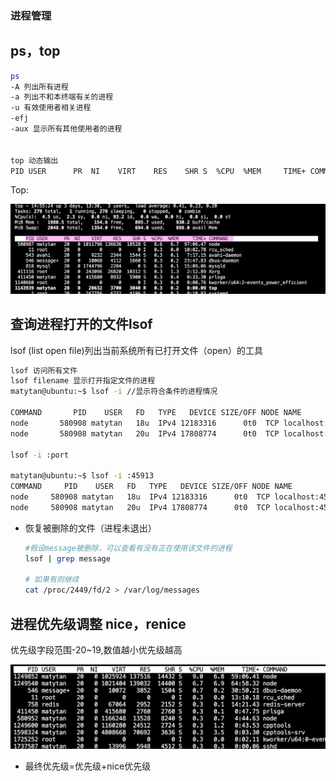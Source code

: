 ### 进程管理

## ps，top

```sh
ps 
-A 列出所有进程
-a 列出不和本终端有关的进程
-u 有效使用者相关进程
-efj
-aux 显示所有其他使用者的进程


top 动态输出
PID USER      PR  NI    VIRT    RES    SHR S  %CPU  %MEM     TIME+ COMMAND  
```

Top:

![image-20210804145534310](进程管理.assets/image-20210804145534310.png)



## 查询进程打开的文件lsof

lsof (list open file)列出当前系统所有已打开文件（open）的工具

```sh
lsof 访问所有文件
lsof filename 显示打开指定文件的进程
matytan@ubuntu:~$ lsof -i //显示符合条件的进程情况

COMMAND       PID    USER   FD   TYPE   DEVICE SIZE/OFF NODE NAME
node       580908 matytan   18u  IPv4 12183316      0t0  TCP localhost:45913 (LISTEN)
node       580908 matytan   20u  IPv4 17808774      0t0  TCP localhost:45913->localhost:44004

lsof -i :port

matytan@ubuntu:~$ lsof -i :45913
COMMAND     PID    USER   FD   TYPE   DEVICE SIZE/OFF NODE NAME
node     580908 matytan   18u  IPv4 12183316      0t0  TCP localhost:45913 (LISTEN)
node     580908 matytan   20u  IPv4 17808774      0t0  TCP localhost:45913->localhost:440
```

- 恢复被删除的文件（进程未退出）

  ```sh
  #假设message被删除，可以查看有没有正在使用该文件的进程
  lsof | grep message
  
  # 如果有则继续
  cat /proc/2449/fd/2 > /var/log/messages
  ```

  

## 进程优先级调整 nice，renice

优先级字段范围-20~19,数值越小优先级越高

![image-20210805171232317](ch7进程管理.assets/image-20210805171232317.png)

- 最终优先级=优先级+nice优先级








